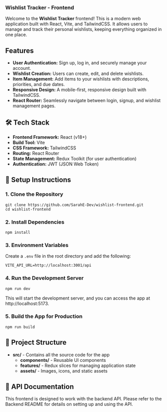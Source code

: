 ### Wishlist Tracker - Frontend

Welcome to the **Wishlist Tracker** frontend! This is a modern web application built with React, Vite, and TailwindCSS. It allows users to manage and track their personal wishlists, keeping everything organized in one place.

## Features

* **User Authentication:** Sign up, log in, and securely manage your account.
* **Wishlist Creation:** Users can create, edit, and delete wishlists.
* **Item Management:** Add items to your wishlists with descriptions, priorities, and due dates.
* **Responsive Design:** A mobile-first, responsive design built with TailwindCSS.
* **React Router:** Seamlessly navigate between login, signup, and wishlist management pages.

## 🛠️ Tech Stack

* **Frontend Framework:** React (v18+)
* **Build Tool:** Vite
* **CSS Framework:** TailwindCSS
* **Routing:** React Router
* **State Management:** Redux Toolkit (for user authentication)
* **Authentication:** JWT (JSON Web Token)

## 🔧 Setup Instructions

### 1. Clone the Repository
```
git clone https://github.com/SarahE-Dev/wishlist-frontend.git
cd wishlist-frontend
```

### 2. Install Dependencies
```
npm install
```

### 3. Environment Variables
Create a `.env` file in the root directory and add the following:
```
VITE_API_URL=http://localhost:3001/api
```

### 4. Run the Development Server
```
npm run dev
```
This will start the development server, and you can access the app at http://localhost:5173.

### 5. Build the App for Production
```
npm run build
```

## 📂 Project Structure

* **src/** - Contains all the source code for the app
  * **components/** - Reusable UI components
  * **features/** - Redux slices for managing application state
  * **assets/** - Images, icons, and static assets

## 📄 API Documentation
This frontend is designed to work with the backend API. Please refer to the Backend README for details on setting up and using the API.

